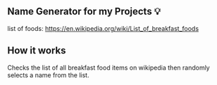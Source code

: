 ## Name Generator for my Projects 💡

list of foods: https://en.wikipedia.org/wiki/List_of_breakfast_foods

## How it works

Checks the list of all breakfast food items on wikipedia then randomly
selects a name from the list.
